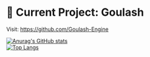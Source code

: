 # 🚀 Current Project: Goulash
Visit: https://github.com/Goulash-Engine

[![Anurag's GitHub stats](https://github-readme-stats.vercel.app/api?username=xetra11)](https://github.com/anuraghazra/github-readme-stats)
<br>
[![Top Langs](https://github-readme-stats.vercel.app/api/top-langs/?username=xetra11)](https://github.com/anuraghazra/github-readme-stats)
